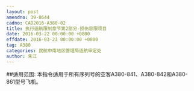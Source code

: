 ```yaml
---
layout: post
amendno: 39-8644
cadno: CAD2016-A380-02
title: 执行适航限制章节第2部分-损伤容限项目
date: 2016-03-22 00:00:00 +0800
effdate: 2016-03-23 00:00:00 +0800
tag: A380
categories: 民航中南地区管理局适航审定处
author: 朱江
---
```


##适用范围:
本指令适用于所有序列号的空客A380-841、A380-842和A380-861型号飞机。

